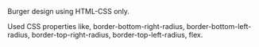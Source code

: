 Burger design using HTML-CSS only.  

Used CSS properties like, border-bottom-right-radius, border-bottom-left-radius,   border-top-right-radius, border-top-left-radius, flex.
